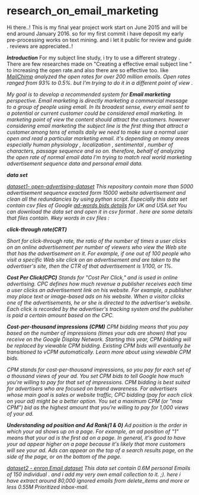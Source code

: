 # research_on_email_marketing
Hi there..!
This is my final year project work start on June 2015 and will be end around January 2016. so for my first commit i have deposit my early pre-processing works on text mining. and i let it public for review and guide . reviews are appreciated..!

<b><i>Introduction</i></b>
For my subject line study, i try to use a different strategy . There are few researches made on "Creating a effective email subject line " to increasing the open rate.and also there are so effective too. like  <i>[MailChimp](http://kb.mailchimp.com/tag/subject+line)<i> analyzed the open rates for over 200 million emails. Open rates ranged from 93% to 0.5%. but I'm trying to do it in a different point of view .
    
   My goal is to develop a recommended system for <b>Email marketing</b>  perspective. Email marketing is directly marketing a commercial message to a group of people using email. In its broadest sense, every email sent to a potential or current customer could be considered email marketing.
In marketing point of view the content should attract the customers. however considering email marketing the subject line is the first thing that attract a customer.among tens of emails daily we need to make sure a normal user open and read a particular marketing email. it's depending on many areas especially human physiology , localization , sentimental , number of characters, passage sequence and so on. therefore, behalf of analyzing the open rate of normal email data I'm trying to match real world marketing advertisement sequence data and personal email data. 

_<b>data set</b>_

<i>[dataset1-	open-advertising-dataset](https://code.google.com/p/open-advertising-dataset/)</i>
This repository contain more than 5000 advertisement sequence exacted form 15000 website advertisement and clean all the redundancies by using python script. 
Especially this data set contain csv files of Google [ad-words bids details](https://code.google.com/p/open-advertising-dataset/downloads/list) for UK and USA.set 
You can download the data set and open it in csv format . here are some details that files contain.
#key words in csv files :

<b>click-through rate(CRT)</b>

Short for click-through rate, the ratio of the number of times a user clicks on an online advertisement per number of viewers who view the Web site that has the advertisement on it. For example, if one out of 100 people who visit a specific Web site click on an advertisement and are taken to the advertiser's site, then the CTR of that advertisement is 1/100, or 1%.

<b>Cost Per Click(CPC)</b>
Stands for "Cost Per Click," and is used in online advertising. CPC defines how much revenue a publisher receives each time a user clicks an advertisement link on his website. For example, a publisher may place text or image-based ads on his website. When a visitor clicks one of the advertisements, he or she is directed to the advertiser's website. Each click is recorded by the advertiser's tracking system and the publisher is paid a certain amount based on the CPC.

<b>Cost-per-thousand impressions (CPM)</b>
CPM bidding means that you pay based on the number of impressions (times your ads are shown) that you receive on the Google Display Network. Starting this year, CPM bidding will be replaced by viewable CPM bidding. Existing CPM bids will eventually be transitioned to vCPM automatically. Learn more about using viewable CPM bids.

CPM stands for cost-per-thousand impressions, so you pay for each set of a thousand views of your ad. You set CPM bids to tell Google how much you're willing to pay for that set of impressions.
CPM bidding is best suited for advertisers who are focused on brand awareness. For advertisers whose main goal is sales or website traffic, CPC bidding (pay for each click on your ad) might be a better option.
You set a maximum CPM (or "max CPM") bid as the highest amount that you're willing to pay for 1,000 views of your ad.

<b>Understanding ad position and Ad Rank(1 & 0)</b>
Ad position is the order in which your ad shows up on a page. For example, an ad position of "1" means that your ad is the first ad on a page. In general, it's good to have your ad appear higher on a page because it's likely that more customers will see your ad. Ads can appear on the top of a search results page, on the side of the page, or on the bottom of the page.

[dataset2 - enron Email dataset](https://www.cs.cmu.edu/~./enron/) This data set contain 0.6M personal Emails of 150 individual . and i add my very own email collection to it. ;).
here i have extract around 80,000 ignored emails from delete_items and more or less 0.55M Prioritized inbox-mail.


